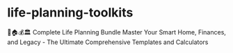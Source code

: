 # life-planning-toolkits
🌟🏠💰🏛️ Complete Life Planning Bundle Master Your Smart Home, Finances, and Legacy - The Ultimate Comprehensive Templates and Calculators
